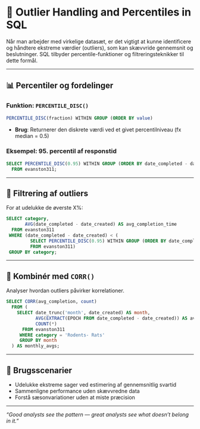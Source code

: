 # 🎯 Outlier Handling and Percentiles in SQL

Når man arbejder med virkelige datasæt, er det vigtigt at kunne identificere og håndtere ekstreme værdier (outliers), som kan skævvride gennemsnit og beslutninger. SQL tilbyder percentile-funktioner og filtreringsteknikker til dette formål.

---

## 📊 Percentiler og fordelinger

### Funktion: `PERCENTILE_DISC()`

```sql
PERCENTILE_DISC(fraction) WITHIN GROUP (ORDER BY value)
```

* **Brug**: Returnerer den diskrete værdi ved et givet percentilniveau (fx median = 0.5)

### Eksempel: 95. percentil af responstid

```sql
SELECT PERCENTILE_DISC(0.95) WITHIN GROUP (ORDER BY date_completed - date_created)
  FROM evanston311;
```

---

## 🧹 Filtrering af outliers

For at udelukke de øverste X%:

```sql
SELECT category,
       AVG(date_completed - date_created) AS avg_completion_time
  FROM evanston311
 WHERE (date_completed - date_created) < (
         SELECT PERCENTILE_DISC(0.95) WITHIN GROUP (ORDER BY date_completed - date_created)
         FROM evanston311)
 GROUP BY category;
```

---

## 🧠 Kombinér med `CORR()`

Analyser hvordan outliers påvirker korrelationer.

```sql
SELECT CORR(avg_completion, count)
  FROM (
    SELECT date_trunc('month', date_created) AS month,
           AVG(EXTRACT(EPOCH FROM date_completed - date_created)) AS avg_completion,
           COUNT(*)
      FROM evanston311
     WHERE category = 'Rodents- Rats'
     GROUP BY month
  ) AS monthly_avgs;
```

---

## 🧮 Brugsscenarier

* Udelukke ekstreme sager ved estimering af gennemsnitlig svartid
* Sammenligne performance uden skævvredne data
* Forstå sæsonvariationer uden at miste præcision

---

*“Good analysts see the pattern — great analysts see what doesn’t belong in it.”*
